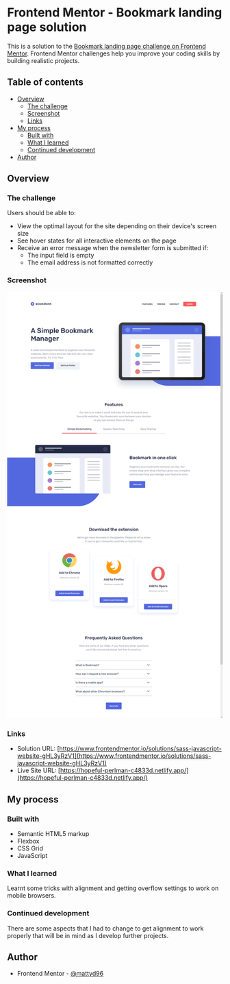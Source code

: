 # Frontend Mentor - Bookmark landing page solution

This is a solution to the [Bookmark landing page challenge on Frontend Mentor](https://www.frontendmentor.io/challenges/bookmark-landing-page-5d0b588a9edda32581d29158). Frontend Mentor challenges help you improve your coding skills by building realistic projects. 

## Table of contents

- [Overview](#overview)
  - [The challenge](#the-challenge)
  - [Screenshot](#screenshot)
  - [Links](#links)
- [My process](#my-process)
  - [Built with](#built-with)
  - [What I learned](#what-i-learned)
  - [Continued development](#continued-development)
- [Author](#author)

## Overview

### The challenge

Users should be able to:

- View the optimal layout for the site depending on their device's screen size
- See hover states for all interactive elements on the page
- Receive an error message when the newsletter form is submitted if:
  - The input field is empty
  - The email address is not formatted correctly

### Screenshot

![](./screenshot.jpg)

### Links

- Solution URL: [https://www.frontendmentor.io/solutions/sass-javascript-website-gHL3yRzV1](https://www.frontendmentor.io/solutions/sass-javascript-website-gHL3yRzV1)
- Live Site URL: [https://hopeful-perlman-c4833d.netlify.app/](https://hopeful-perlman-c4833d.netlify.app/)

## My process

### Built with

- Semantic HTML5 markup
- Flexbox
- CSS Grid
- JavaScript

### What I learned

Learnt some tricks with alignment and getting overflow settings to work on mobile browsers.

### Continued development

There are some aspects that I had to change to get alignment to work properly that will be in mind as I develop further projects.

## Author

- Frontend Mentor - [@mattyd96](https://www.frontendmentor.io/profile/mattyd96)